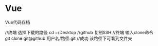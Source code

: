 # Vue
Vue代码存档

//终端 选择下载的路径
cd ~/Desktop 
//github 复制SSH
//终端 输入clone命令
git clone git@github:用户名/路径.git
//成功 该路径下可看到文件夹
